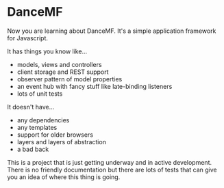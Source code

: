 # DanceMF

Now you are learning about DanceMF. It's a simple application framework for Javascript.

It has things you know like...

* models, views and controllers
* client storage and REST support
* observer pattern of model properties
* an event hub with fancy stuff like late-binding listeners
* lots of unit tests

It doesn't have...

* any dependencies
* any templates
* support for older browsers
* layers and layers of abstraction
* a bad back

This is a project that is just getting underway and in active development. There is no friendly documentation but there are lots of tests that can give you an idea of where this thing is going.